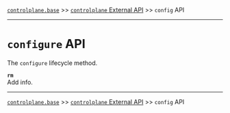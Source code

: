 [`controlplane.base`](../README.md) >> [`controlplane` External API](./CONTROLPLANE-BASE-EXTERNAL-API.md) >> `config` API

-----

# `configure` API

The `configure` lifecycle method.

__`rm`__  
Add info.  

-----
[`controlplane.base`](../README.md) >> [`controlplane` External API](./CONTROLPLANE-BASE-EXTERNAL-API.md) >> `config` API
